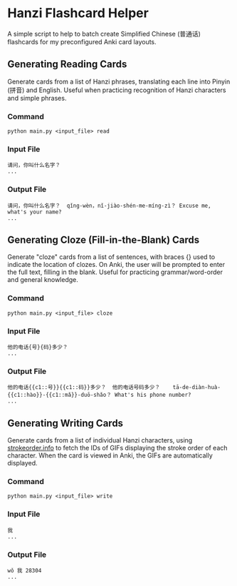 # Hanzi Flashcard Helper

A simple script to help to batch create Simplified Chinese (普通话) flashcards for my preconfigured Anki card layouts.

## Generating Reading Cards

Generate cards from a list of Hanzi phrases, translating each line into Pinyin (拼音) and English. Useful when practicing recognition of Hanzi characters and simple phrases.

### Command

```
python main.py <input_file> read
```

### Input File

```text
请问，你叫什么名字？
...
```

### Output File

```
请问，你叫什么名字？	qǐng-wèn，nǐ-jiào-shén-me-míng-zì？ Excuse me, what's your name?
...
```

## Generating Cloze (Fill-in-the-Blank) Cards

Generate "cloze" cards from a list of sentences, with braces {} used to indicate the location of clozes. On Anki, the user will be prompted to enter the full text, filling in the blank. Useful for practicing grammar/word-order and general knowledge.

### Command

```
python main.py <input_file> cloze
```

### Input File

```
他的电话{号}{码}多少？
...
```

### Output File

```
他的电话{{c1::号}}{{c1::码}}多少？  他的电话号码多少？	tā-de-diàn-huà-{{c1::hào}}-{{c1::mǎ}}-duō-shǎo？	What's his phone number?
...
```

## Generating Writing Cards

Generate cards from a list of individual Hanzi characters, using [strokeorder.info](http://strokeorder.info) to fetch the IDs of GIFs displaying the stroke order of each character. When the card is viewed in Anki, the GIFs are automatically displayed.

### Command

```
python main.py <input_file> write
```

### Input File

```
我
...
```

### Output File

```
wǒ 我 28304
...
```
